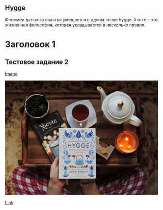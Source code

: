 ## Hygge

Феномен датского счастья умещается в одном слове hygge. Хюгге - это жизненная философия, которая укладывается в несколько правил.

# Заголовок 1
## Тестовое задание 2

[Image](7579C9B8-D226-4210-867B-E6EFD8A893F4.jpeg)

![Branching](7579C9B8-D226-4210-867B-E6EFD8A893F4.jpeg)

[Link](ru.wikipedia.org/wiki/%D0%A5%D1%8E%D0%B3%D0%B3%D0%B5)
